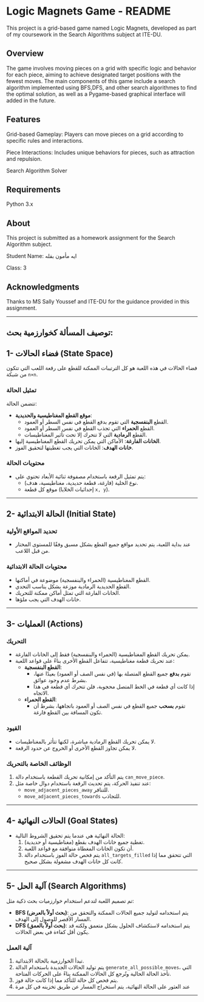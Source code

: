 # Logic Magnets Game - README

This project is a grid-based game named Logic Magnets, developed as part of my coursework in the Search Algorithms subject at ITE-DU.

## Overview

The game involves moving pieces on a grid with specific logic and behavior for each piece, aiming to achieve designated target positions with the fewest moves. The main components of this game include a search algorithm implemented using BFS,DFS, and other search algorithmes to find the optimal solution, as well as a Pygame-based graphical interface will added in the future.

## Features

Grid-based Gameplay: Players can move pieces on a grid according to specific rules and interactions.

Piece Interactions: Includes unique behaviors for pieces, such as attraction and repulsion.

Search Algorithm Solver

## Requirements
Python 3.x

## About

This project is submitted as a homework assignment for the Search Algorithm subject.

Student Name: ايه مأمون بقله

Class: 3



## Acknowledgments


Thanks to  MS Sally Youssef and ITE-DU for the guidance provided in this assignment.

---



## توصيف المسألة كخوارزمية بحث:

## **1- فضاء الحالات (State Space)**
فضاء الحالات في هذه اللعبة هو كل الترتيبات الممكنة للقطع على رقعة اللعب التي تتكون من شبكة `n×n`.  
### **تمثيل الحالة**  
تتضمن الحالة:
- **موقع القطع المغناطيسية والحديدية**:
  - القطع **البنفسجية** التي تقوم بدفع القطع في نفس السطر أو العمود.
  - القطع **الحمراء** التي تجذب القطع في نفس السطر أو العمود.
  - القطع **الرمادية** التي لا تتحرك إلا تحت تأثير المغناطيسات.
- **الخانات الفارغة**: الأماكن التي يمكن تحريك القطع المغناطيسية إليها.  
- **خانات الهدف**: الخانات التي يجب تغطيتها لتحقيق الفوز.  

### **محتويات الحالة**  
- يتم تمثيل الرقعة باستخدام مصفوفة ثنائية الأبعاد تحتوي على:
  - نوع الخلية (فارغة، قطعة حديدية، مغناطيسية، هدف).
  - موقع كل قطعة (إحداثيات الخلايا `x, y`).

---

## **2- الحالة الابتدائية (Initial State)**
### **تحديد المواقع الأولية**
- عند بداية اللعبة، يتم تحديد مواقع جميع القطع بشكل مسبق وفقًا للمستوى المختار من قبل اللاعب.  

### **محتويات الحالة الابتدائية**
- القطع المغناطيسية (الحمراء والبنفسجية) موضوعة في أماكنها.
- القطع الحديدية الرمادية موزعة بشكل يناسب التحدي.
- الخانات الفارغة التي تمثل أماكن ممكنة للتحريك.
- خانات الهدف التي يجب ملؤها.

---

## **3- العمليات (Actions)**
### **التحريك** 
- يمكن تحريك القطع المغناطيسية (الحمراء والبنفسجية) فقط إلى الخانات الفارغة.  
- عند تحريك قطعة مغناطيسية، تتفاعل القطع الأخرى بناءً على قواعد اللعبة:
  - **القطع البنفسجية**:
    - تقوم **بدفع** جميع القطع المتصلة بها (في نفس الصف أو العمود) بعيدًا عنها، بشرط عدم وجود عوائق.
    - إذا كانت أي قطعة في الخط المتصل محجوبة، فلن تتحرك أي قطعة في هذا الاتجاه.
  - **القطع الحمراء**:
    - تقوم **بسحب** جميع القطع في نفس الصف أو العمود باتجاهها، بشرط أن تكون المسافة بين القطع فارغة.

### **القيود**
- لا يمكن تحريك القطع الرمادية مباشرة، لكنها تتأثر بالمغناطيسات.
- لا يمكن تجاوز القطع الأخرى أو الخروج عن حدود الرقعة.

### **الوظائف الخاصة بالتحريك**
1. يتم التأكد من إمكانية تحريك القطعة باستخدام دالة `can_move_piece`.
2. عند تنفيذ الحركة، يتم تحديث الرقعة باستخدام دوال خاصة مثل:
   - `move_adjacent_pieces_away` للتنافر.
   - `move_adjacent_pieces_towards` للتجاذب.

---

## **4- الحالات النهائية (Goal States)**
- الحالة النهائية هي عندما يتم تحقيق الشروط التالية:
  1. تغطية جميع خانات الهدف بقطع (مغناطيسية أو حديدية).
  2. أن تكون الخانات المغطاة متوافقة مع قواعد اللعبة.
  3. يتم فحص حالة الفوز باستخدام دالة `all_targets_filled` التي تتحقق مما إذا كانت كل خانات الهدف مشغولة بشكل صحيح.

---

## **5- آلية الحل (Search Algorithms)**
تم تصميم اللعبة لتدعم استخدام خوارزميات بحث ذكية مثل:
- **BFS (بحث أولاً بالعرض)**: يتم استخدامه لتوليد جميع الحالات الممكنة والتحقق من المسار الأقصر للوصول إلى الهدف.
- **DFS (بحث أولاً بالعمق)**: يتم استخدامه لاستكشاف الحلول بشكل متعمق ولكنه قد يكون أقل كفاءة في بعض الحالات.

### **آلية العمل**
1. تبدأ الخوارزمية بالحالة الابتدائية.
2. يتم توليد الحالات الجديدة باستخدام الدالة `generate_all_possible_moves`، التي تأخذ الحالة الحالية وتُرجع كل الحالات الممكنة بناءً على الحركات المتاحة.
3. يتم فحص كل حالة للتأكد مما إذا كانت حالة فوز.
4. عند العثور على الحالة النهائية، يتم استخراج المسار عن طريق تخزينه في كل مرة 

---

